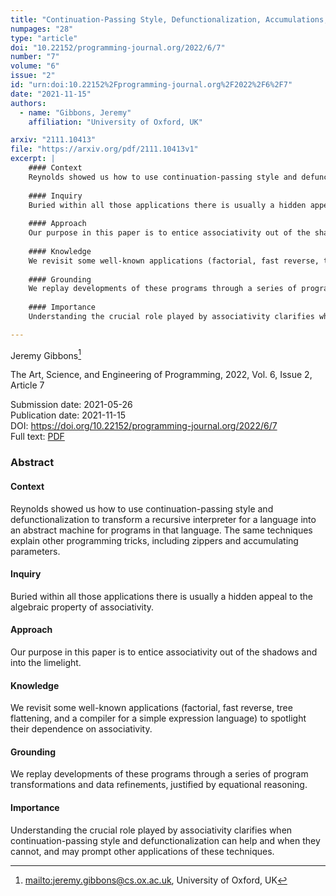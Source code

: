```yaml
---
title: "Continuation-Passing Style, Defunctionalization, Accumulations, and Associativity"
numpages: "28"
type: "article"
doi: "10.22152/programming-journal.org/2022/6/7"
number: "7"
volume: "6"
issue: "2"
id: "urn:doi:10.22152%2Fprogramming-journal.org%2F2022%2F6%2F7"
date: "2021-11-15"
authors: 
  - name: "Gibbons, Jeremy"
    affiliation: "University of Oxford, UK"

arxiv: "2111.10413"
file: "https://arxiv.org/pdf/2111.10413v1"
excerpt: |
    #### Context
    Reynolds showed us how to use continuation-passing style and defunctionalization to transform a recursive interpreter for a language into an abstract machine for programs in that language. The same techniques explain other programming tricks, including zippers and accumulating parameters.
    
    #### Inquiry
    Buried within all those applications there is usually a hidden appeal to the algebraic property of associativity.
    
    #### Approach
    Our purpose in this paper is to entice associativity out of the shadows and into the limelight.
    
    #### Knowledge
    We revisit some well-known applications (factorial, fast reverse, tree flattening, and a compiler for a simple expression language) to spotlight their dependence on associativity.
    
    #### Grounding
    We replay developments of these programs through a series of program transformations and data refinements, justified by equational reasoning.
    
    #### Importance
    Understanding the crucial role played by associativity clarifies when continuation-passing style and defunctionalization can help and when they cannot, and may prompt other applications of these techniques.

---
```

Jeremy Gibbons[^1]

The Art, Science, and Engineering of Programming, 2022, Vol. 6, Issue 2, Article 7

Submission date: 2021-05-26  
Publication date: 2021-11-15  
DOI: <https://doi.org/10.22152/programming-journal.org/2022/6/7>  
Full text: [PDF](https://arxiv.org/pdf/2111.10413v1)  


### Abstract

#### Context
Reynolds showed us how to use continuation-passing style and defunctionalization to transform a recursive interpreter for a language into an abstract machine for programs in that language. The same techniques explain other programming tricks, including zippers and accumulating parameters.

#### Inquiry
Buried within all those applications there is usually a hidden appeal to the algebraic property of associativity.

#### Approach
Our purpose in this paper is to entice associativity out of the shadows and into the limelight.

#### Knowledge
We revisit some well-known applications (factorial, fast reverse, tree flattening, and a compiler for a simple expression language) to spotlight their dependence on associativity.

#### Grounding
We replay developments of these programs through a series of program transformations and data refinements, justified by equational reasoning.

#### Importance
Understanding the crucial role played by associativity clarifies when continuation-passing style and defunctionalization can help and when they cannot, and may prompt other applications of these techniques.


[^1]: <mailto:jeremy.gibbons@cs.ox.ac.uk>, University of Oxford, UK
